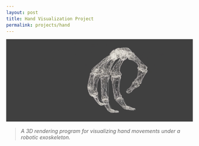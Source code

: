 ```yaml
---
layout: post
title: Hand Visualization Project
permalink: projects/hand
---
```


![Hand Visualization Project.](/assets/hand2.png "Hand Visualization Project.")

> *A 3D rendering program for visualizing hand movements under a robotic exoskeleton.*
